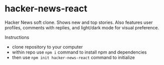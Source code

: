 # hacker-news-react
Hacker News soft clone. Shows new and top stories. Also features user profiles, comments with replies, and light/dark mode for visual preference.

Instructions

- clone repository to your computer
- within repo use `npm i` command to install npm and dependencies
- then use `npm init hacker-news-react` command to initialize
